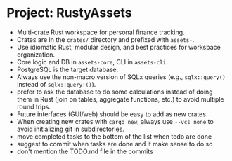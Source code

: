 <!-- Use this file to provide workspace-specific custom instructions to Copilot. For more details, visit https://code.visualstudio.com/docs/copilot/copilot-customization#_use-a-githubcopilotinstructionsmd-file -->

# Project: RustyAssets

- Multi-crate Rust workspace for personal finance tracking.
- Crates are in the `crates/` directory and prefixed with `assets-`.
- Use idiomatic Rust, modular design, and best practices for workspace organization.
- Core logic and DB in `assets-core`, CLI in `assets-cli`.
- PostgreSQL is the target database.
- Always use the non-macro version of SQLx queries (e.g., `sqlx::query()` instead of `sqlx::query!()`).
- prefer to ask the database to do some calculations instead of doing them in Rust (join on tables, aggregate functions, etc.) to avoid multiple round trips.
- Future interfaces (GUI/web) should be easy to add as new crates.
- When creating new crates with `cargo new`, always use `--vcs none` to avoid initializing git in subdirectories.
- move completed tasks to the bottom of the list when todo are done
- suggest to commit when tasks are done and it make sense to do so
- don't mention the TODO.md file in the commits
